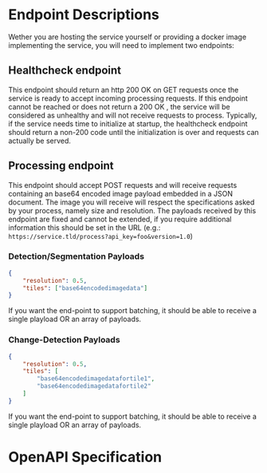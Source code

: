 # Endpoint Descriptions

Wether you are hosting the service yourself or providing a docker image implementing the service, you will need to implement two endpoints:

## Healthcheck endpoint

This endpoint should return an http 200 OK on GET requests once the service is ready to accept incoming processing requests. If this endpoint cannot be reached or does not return a 200 OK , the service will be considered as unhealthy and will not receive requests to process. Typically, if the service needs time to initialize at startup, the healthcheck endpoint should return a non-200 code until the initialization is over and requests can actually be served.

## Processing endpoint

This endpoint should accept POST requests and will receive requests containing an base64 encoded image payload embedded in a JSON document. The image you will receive will respect the specifications asked by your process, namely size and resolution. The payloads received by this endpoint are fixed and cannot be extended, if you require additional information this should be set in the URL (e.g.: ```https://service.tld/process?api_key=foo&version=1.0```)

### Detection/Segmentation Payloads

```json
{
	"resolution": 0.5,
	"tiles": ["base64encodedimagedata"]
}
```

If you want the end-point to support batching, it should be able to receive a single playload OR an array of payloads.

### Change-Detection Payloads

```json
{
	"resolution": 0.5,
	"tiles": [
		"base64encodedimagedatafortile1",
		"base64encodedimagedatafortile2"
	]
}
```

If you want the end-point to support batching, it should be able to receive a single playload OR an array of payloads.

# OpenAPI Specification

<div id="swagger-ui"></div>

<script src="../scripts/swagger-ui-bundle.js"> </script>
<script src="../scripts/swagger-ui-standalone-preset.js"> </script>
<script>
window.onload = function() {
  const ui = SwaggerUIBundle({
    url: "https://raw.githubusercontent.com/airbusgeo/api/master/1.0/tile-geo-process-api.yaml",
    dom_id: '#swagger-ui',
    deepLinking: true,
    presets: [
      SwaggerUIBundle.presets.apis,
    ]
  })

  window.ui = ui
}
</script>